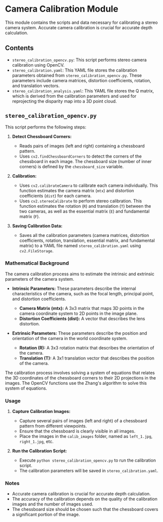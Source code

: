# Camera Calibration Module

This module contains the scripts and data necessary for calibrating a stereo camera system. Accurate camera calibration is crucial for accurate depth calculation.

## Contents

*   `stereo_calibration_opencv.py`: This script performs stereo camera calibration using OpenCV.
*   `stereo_calibration.yaml`: This YAML file stores the calibration parameters obtained from `stereo_calibration_opencv.py`. These parameters include camera matrices, distortion coefficients, rotation, and translation vectors.
*   `stereo_calibration_analysis.yaml`: This YAML file stores the Q matrix, which is derived from the calibration parameters and used for reprojecting the disparity map into a 3D point cloud.

## `stereo_calibration_opencv.py`

This script performs the following steps:

1.  **Detect Chessboard Corners:**
    *   Reads pairs of images (left and right) containing a chessboard pattern.
    *   Uses `cv2.findChessboardCorners` to detect the corners of the chessboard in each image. The chessboard size (number of inner corners) is defined by the `chessboard_size` variable.

2.  **Calibration:**
    *   Uses `cv2.calibrateCamera` to calibrate each camera individually. This function estimates the camera matrix (`mtx`) and distortion coefficients (`dist`) for each camera.
    *   Uses `cv2.stereoCalibrate` to perform stereo calibration. This function estimates the rotation (`R`) and translation (`T`) between the two cameras, as well as the essential matrix (`E`) and fundamental matrix (`F`).

3.  **Saving Calibration Data:**
    *   Saves all the calibration parameters (camera matrices, distortion coefficients, rotation, translation, essential matrix, and fundamental matrix) to a YAML file named `stereo_calibration.yaml` using `cv2.FileStorage`.

### Mathematical Background

The camera calibration process aims to estimate the intrinsic and extrinsic parameters of the camera system.

*   **Intrinsic Parameters:** These parameters describe the internal characteristics of the camera, such as the focal length, principal point, and distortion coefficients.
    *   **Camera Matrix (mtx):** A 3x3 matrix that maps 3D points in the camera coordinate system to 2D points in the image plane.
    *   **Distortion Coefficients (dist):** A vector that describes the lens distortion.

*   **Extrinsic Parameters:** These parameters describe the position and orientation of the camera in the world coordinate system.
    *   **Rotation (R):** A 3x3 rotation matrix that describes the orientation of the camera.
    *   **Translation (T):** A 3x1 translation vector that describes the position of the camera.

The calibration process involves solving a system of equations that relates the 3D coordinates of the chessboard corners to their 2D projections in the images. The OpenCV functions use the Zhang's algorithm to solve this system of equations.

### Usage

1.  **Capture Calibration Images:**
    *   Capture several pairs of images (left and right) of a chessboard pattern from different viewpoints.
    *   Ensure that the chessboard is clearly visible in all images.
    *   Place the images in the `calib_images` folder, named as `left_1.jpg`, `right_1.jpg`, etc.

2.  **Run the Calibration Script:**
    *   Execute `python stereo_calibration_opencv.py` to run the calibration script.
    *   The calibration parameters will be saved in `stereo_calibration.yaml`.

### Notes

*   Accurate camera calibration is crucial for accurate depth calculation.
*   The accuracy of the calibration depends on the quality of the calibration images and the number of images used.
*   The chessboard size should be chosen such that the chessboard covers a significant portion of the image.